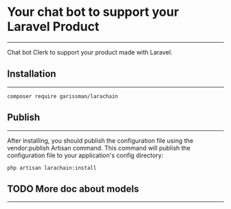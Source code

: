 # Your chat bot to support your Laravel Product
----
Chat bot Clerk to support your product made with Laravel.

## Installation
----
`composer require garissman/larachain`

## Publish
----
After installing, you should publish the configuration file using the vendor:publish Artisan command. This
command will publish the configuration file to your application's config directory:

`php artisan larachain:install`


## TODO More doc about models
----
